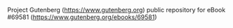 Project Gutenberg (https://www.gutenberg.org) public repository for
eBook #69581 (https://www.gutenberg.org/ebooks/69581)

